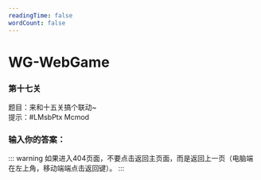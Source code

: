```yaml
---
readingTime: false
wordCount: false
---
```

# WG-WebGame
### 第十七关

题目：来和十五关搞个联动~<br>
提示：#LMsbPtx Mcmod

### 输入你的答案：

<WGwgc></WGwgc>

::: warning
如果进入404页面，不要点击返回主页面，而是返回上一页（电脑端在左上角，移动端端点击返回键）。
:::
